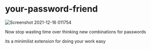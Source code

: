 # your-password-friend

![Screenshot 2021-12-16 011754](https://user-images.githubusercontent.com/55630076/146255090-9e592f08-2c5e-4809-92ed-923228ef14a3.png)

Now stop wasting time over thinking new combinations for passwords 

its a minimilist extension for doing your work easy 
